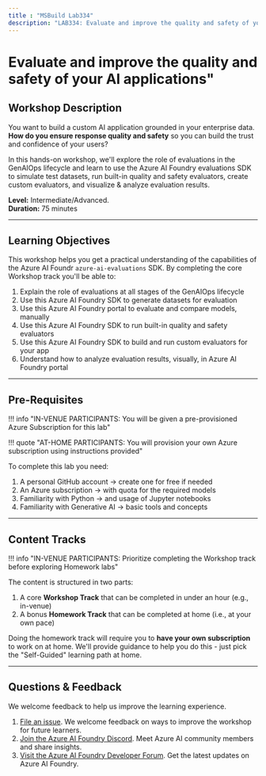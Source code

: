 ```yaml
---
title : "MSBuild Lab334"
description: "LAB334: Evaluate and improve the quality and safety of your AI applications"
---
```


# Evaluate and improve the quality and safety of your AI applications"

## Workshop Description

You want to build a custom AI application grounded in your enterprise data. **How do you ensure response quality and safety** so you can build the trust and confidence of your users?

In this hands-on workshop, we'll explore the role of evaluations in the GenAIOps lifecycle and learn to use the Azure AI Foundry evaluations SDK to simulate test datasets, run built-in quality and safety evaluators, create custom evaluators, and visualize & analyze evaluation results. 

**Level:** Intermediate/Advanced. <br/>
**Duration:** 75 minutes

---

## Learning Objectives

This workshop helps you get a practical understanding of the capabilities of the Azure AI Foundr `azure-ai-evaluations` SDK. By completing the core Workshop track you'll be able to:


1. Explain the role of evaluations at all stages of the GenAIOps lifecycle
1. Use this Azure AI Foundry SDK to generate datasets for evaluation
1. Use this Azure AI Foundry portal to evaluate and compare models, manually
1. Use this Azure AI Foundry SDK to run built-in quality and safety evaluators
1. Use this Azure AI Foundry SDK to build and run custom evaluators for your app
1. Understand how to analyze evaluation results, visually, in Azure AI Foundry portal

---

## Pre-Requisites

!!! info "IN-VENUE PARTICIPANTS: You will be given a pre-provisioned Azure Subscription for this lab"

!!! quote "AT-HOME PARTICIPANTS: You will provision your own Azure subscription using instructions provided"

To complete this lab you need:

1. A personal GitHub account → create one for free if needed
1. An Azure subscription → with quota for the required models
1. Familiarity with Python → and usage of Jupyter notebooks
1. Familiarity with Generative AI → basic tools and concepts


---

## Content Tracks

!!! info "IN-VENUE PARTICIPANTS: Prioritize completing the Workshop track before exploring Homework labs"

The content is structured in two parts:

1. A core **Workshop Track** that can be completed in under an hour (e.g., in-venue)
1. A bonus **Homework Track** that can be completed at home (i.e., at your own pace)

Doing the homework track will require you to **have your own subscription** to work on at home.  We'll provide guidance to help you do this - just pick the "Self-Guided" learning path at home.

---

## Questions & Feedback

We welcome feedback to help us improve the learning experience. 

1. [File an issue](https://github.com/microsoft/BUILD25-LAB334/issues/new). We welcome feedback on ways to improve the workshop for future learners.
1. [Join the Azure AI Foundry Discord](https://aka.ms/azureaifoundry/discord). Meet Azure AI community members and share insights.
1. [Visit the Azure AI Foundry Developer Forum](https://aka.ms/azureaifoundry/forum). Get the latest updates on Azure AI Foundry.